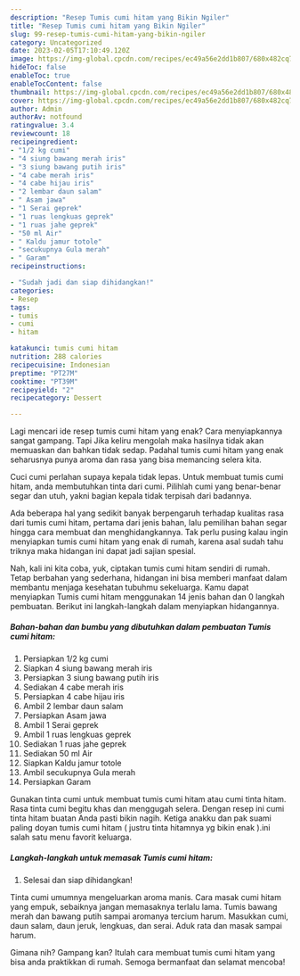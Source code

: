 ```yaml
---
description: "Resep Tumis cumi hitam yang Bikin Ngiler"
title: "Resep Tumis cumi hitam yang Bikin Ngiler"
slug: 99-resep-tumis-cumi-hitam-yang-bikin-ngiler
category: Uncategorized
date: 2023-02-05T17:10:49.120Z
image: https://img-global.cpcdn.com/recipes/ec49a56e2dd1b807/680x482cq70/tumis-cumi-hitam-foto-resep-utama.jpg
hideToc: false
enableToc: true
enableTocContent: false
thumbnail: https://img-global.cpcdn.com/recipes/ec49a56e2dd1b807/680x482cq70/tumis-cumi-hitam-foto-resep-utama.jpg
cover: https://img-global.cpcdn.com/recipes/ec49a56e2dd1b807/680x482cq70/tumis-cumi-hitam-foto-resep-utama.jpg
author: Admin
authorAv: notfound
ratingvalue: 3.4
reviewcount: 18
recipeingredient:
- "1/2 kg cumi"
- "4 siung bawang merah iris"
- "3 siung bawang putih iris"
- "4 cabe merah iris"
- "4 cabe hijau iris"
- "2 lembar daun salam"
- " Asam jawa"
- "1 Serai geprek"
- "1 ruas lengkuas geprek"
- "1 ruas jahe geprek"
- "50 ml Air"
- " Kaldu jamur totole"
- "secukupnya Gula merah"
- " Garam"
recipeinstructions:

- "Sudah jadi dan siap dihidangkan!"
categories:
- Resep
tags:
- tumis
- cumi
- hitam

katakunci: tumis cumi hitam 
nutrition: 288 calories
recipecuisine: Indonesian
preptime: "PT27M"
cooktime: "PT39M"
recipeyield: "2"
recipecategory: Dessert

---
```



Lagi mencari ide resep tumis cumi hitam yang enak? Cara menyiapkannya sangat gampang. Tapi Jika keliru mengolah maka hasilnya tidak akan memuaskan dan bahkan tidak sedap. Padahal tumis cumi hitam yang enak seharusnya punya aroma dan rasa yang bisa memancing selera kita.


Cuci cumi perlahan supaya kepala tidak lepas. Untuk membuat tumis cumi hitam, anda membutuhkan tinta dari cumi. Pilihlah cumi yang benar-benar segar dan utuh, yakni bagian kepala tidak terpisah dari badannya.

Ada beberapa hal yang sedikit banyak berpengaruh terhadap kualitas rasa dari tumis cumi hitam, pertama dari jenis bahan, lalu pemilihan bahan segar hingga cara membuat dan menghidangkannya. Tak perlu pusing kalau ingin menyiapkan tumis cumi hitam yang enak di rumah, karena asal sudah tahu triknya maka hidangan ini dapat jadi sajian spesial.


Nah, kali ini kita coba, yuk, ciptakan tumis cumi hitam sendiri di rumah. Tetap berbahan yang sederhana, hidangan ini bisa memberi manfaat dalam membantu menjaga kesehatan tubuhmu sekeluarga. Kamu dapat menyiapkan Tumis cumi hitam menggunakan 14 jenis bahan dan 0 langkah pembuatan. Berikut ini langkah-langkah dalam menyiapkan hidangannya.

<!--inarticleads1-->

##### Bahan-bahan dan bumbu yang dibutuhkan dalam pembuatan Tumis cumi hitam:

1. Persiapkan 1/2 kg cumi
1. Siapkan 4 siung bawang merah iris
1. Persiapkan 3 siung bawang putih iris
1. Sediakan 4 cabe merah iris
1. Persiapkan 4 cabe hijau iris
1. Ambil 2 lembar daun salam
1. Persiapkan  Asam jawa
1. Ambil 1 Serai geprek
1. Ambil 1 ruas lengkuas geprek
1. Sediakan 1 ruas jahe geprek
1. Sediakan 50 ml Air
1. Siapkan  Kaldu jamur totole
1. Ambil secukupnya Gula merah
1. Persiapkan  Garam


Gunakan tinta cumi untuk membuat tumis cumi hitam atau cumi tinta hitam. Rasa tinta cumi begitu khas dan menggugah selera. Dengan resep ini cumi tinta hitam buatan Anda pasti bikin nagih. Ketiga anakku dan pak suami paling doyan tumis cumi hitam ( justru tinta hitamnya yg bikin enak ).ini salah satu menu favorit keluarga. 

<!--inarticleads2-->

##### Langkah-langkah untuk memasak Tumis cumi hitam:


1. Selesai dan siap dihidangkan!

Tinta cumi umumnya mengeluarkan aroma manis. Cara masak cumi hitam yang empuk, sebaiknya jangan memasaknya terlalu lama. Tumis bawang merah dan bawang putih sampai aromanya tercium harum. Masukkan cumi, daun salam, daun jeruk, lengkuas, dan serai. Aduk rata dan masak sampai harum. 

Gimana nih? Gampang kan? Itulah cara membuat tumis cumi hitam yang bisa anda praktikkan di rumah. Semoga bermanfaat dan selamat mencoba!
